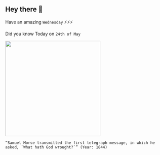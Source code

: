 ## Hey there 👋
Have an amazing `Wednesday` ⚡⚡⚡

Did you know Today on `24th of May`
 
 [<img src="https://upload.wikimedia.org/wikipedia/commons/2/27/The_first_telegram._Professor_Samuel_Morse_sending_the_despatch_as_dictated_by_Miss_Annie_Ellsworth.jpg" width="300" />](http://www.americaslibrary.gov/jb/reform/jb_reform_morsecod_1.html#:~:text=Sent%20by%20inventor%20Samuel%20F.B.,young%20daughter%20of%20a%20friend.) 
 ```
“Samuel Morse transmitted the first telegraph message, in which he asked, `What hath God wrought?`” (Year: 1844)
```
